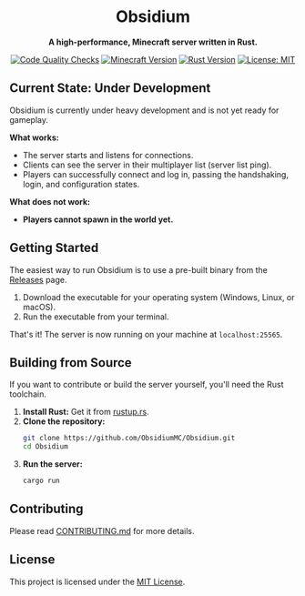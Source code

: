 <div align="center">

# Obsidium

**A high-performance, Minecraft server written in Rust.**

[![Code Quality Checks](https://github.com/ObsidiumMC/Obsidium/actions/workflows/checks.yml/badge.svg)](https://github.com/ObsidiumMC/Obsidium/actions/workflows/checks.yml)
[![Minecraft Version](https://img.shields.io/badge/Minecraft-1.21.6-brightgreen.svg)](https://www.minecraft.net)
[![Rust Version](https://img.shields.io/badge/rust-1.87.0-blue.svg)](https://www.rust-lang.org/)
[![License: MIT](https://img.shields.io/badge/License-MIT-yellow.svg)](https://opensource.org/licenses/MIT)

</div>

## Current State: Under Development

Obsidium is currently under heavy development and is not yet ready for gameplay.

**What works:**
-   The server starts and listens for connections.
-   Clients can see the server in their multiplayer list (server list ping).
-   Players can successfully connect and log in, passing the handshaking, login, and configuration states.

**What does not work:**
-   **Players cannot spawn in the world yet.**

## Getting Started

The easiest way to run Obsidium is to use a pre-built binary from the [Releases](https://github.com/ObsidiumMC/Obsidium/releases) page.

1.  Download the executable for your operating system (Windows, Linux, or macOS).
2.  Run the executable from your terminal.

That's it! The server is now running on your machine at `localhost:25565`.

## Building from Source

If you want to contribute or build the server yourself, you'll need the Rust toolchain.

1.  **Install Rust:** Get it from [rustup.rs](https://rustup.rs/).
2.  **Clone the repository:**
    ```sh
    git clone https://github.com/ObsidiumMC/Obsidium.git
    cd Obsidium
    ```
3.  **Run the server:**
    ```sh
    cargo run
    ```

## Contributing

Please read [CONTRIBUTING.md](CONTRIBUTING.md) for more details.

## License

This project is licensed under the [MIT License](LICENSE).